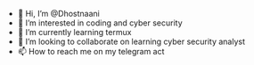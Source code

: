 - 👋 Hi, I’m @Dhostnaani
- 👀 I’m interested in coding and cyber security
- 🌱 I’m currently learning termux
- 💞️ I’m looking to collaborate on learning cyber security analyst
- 📫 How to reach me on my telegram act 

<!---
Dhostnaani/Dhostnaani is a ✨ special ✨ repository because its `README.md` (this file) appears on your GitHub profile.
You can click the Preview link to take a look at your changes.
--->
